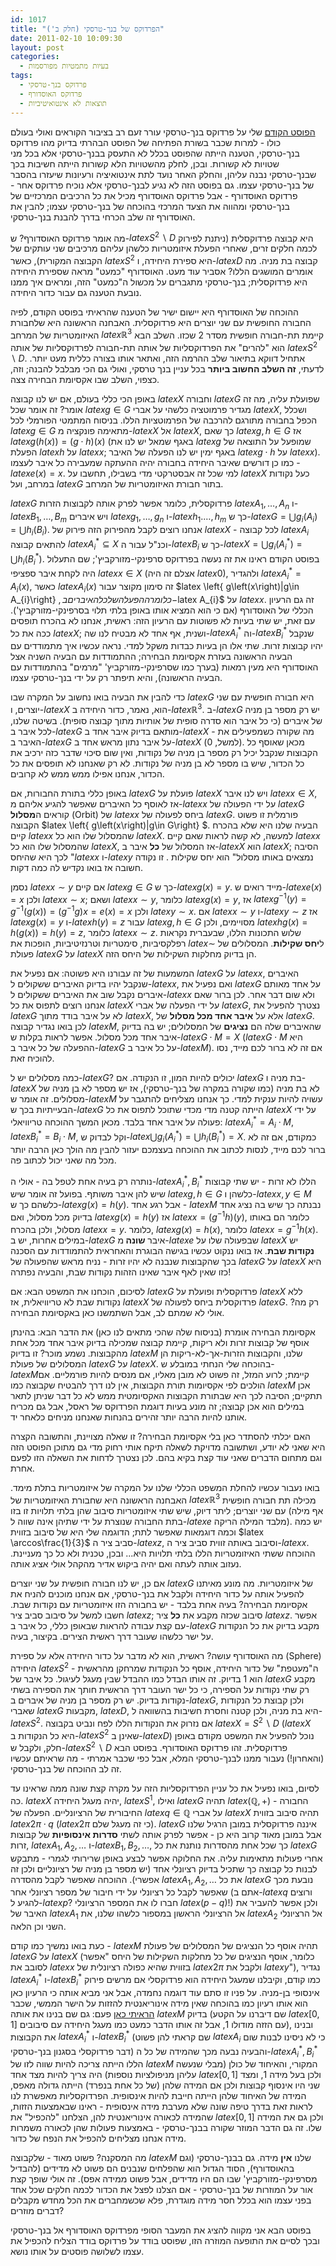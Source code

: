 ```yaml
---
id: 1017
title: "הפרדוקס של בנך-טרסקי (חלק ב')"
date: 2011-02-10 10:09:30
layout: post
categories: 
  - בעיות מתמטיות מפורסמות
tags: 
  - פרדוקס בנך-טרסקי
  - פרדוקס האוסדורף
  - תוצאות לא אינטואיטיביות
---
```

<a href="http://www.gadial.net/?p=1008">הפוסט הקודם</a> שלי על פרדוקס בנך-טרסקי עורר זעם רב בציבור הקוראים ואולי בעולם כולו - למרות שכבר בשורת הפתיחה של הפוסט הבהרתי בדיוק מהו פרדוקס בנך-טרסקי, הטענה הייתה שהפוסט בכלל לא התעסק בבנך-טרסקי אלא בכל מני שטויות לא קשורות. ובכן, לחלק מהשטויות הלא קשורות הייתה חשיבות בכך שבנך-טרסקי נבנה עליהן, והחלק האחר נועד לתת אינטואיציה ורעיונות שיעזרו בהסבר של בנך-טרסקי עצמו. גם בפוסט הזה לא נגיע לבנך-טרסקי אלא נוכיח פרדוקס אחר - פרדוקס האוסדורף - אבל פרדוקס האוסדורף מכיל את כל הרכיבים המרכזיים של בנך-טרסקי ומהווה את הצעד המרכזי בהוכחה של בנך-טרסקי עצמו; להבין את האוסדורף זה שלב הכרחי בדרך להבנת בנך-טרסקי.

מה אומר פרדוקס האוסדורף? ש-$latex S^{2}\backslash D$ היא קבוצה פרדוקסלית (ניתנת לפירוק לכמה חלקים זרים, שאחרי הפעלת איזומטריות כלשהן עליהם מרכיבים שני עותקים של הקבוצה המקורית), כאשר $latex S^{2}$ היא ספירת היחידה, ו-$latex D$ קבוצה בת מניה. מה אומרים המושגים הללו? אסביר עוד מעט. האוסדורף "כמעט" מראה שספירת היחידה היא פרדוקסלית; בנך-טרסקי מתגברים על מכשול ה"כמעט" הזה, ומראים איך ממנו נובעת הטענה גם עבור כדור היחידה.

ההוכחה של האוסדורף היא יישום ישיר של הטענה שהראיתי בפוסט הקודם, לפיה החבורה החופשית עם שני יוצרים היא פרדוקסלית. האבחנה הראשונה היא שלחבורת האיזומטריות של המרחב $latex \mathbb{R}^{3}$ קיימת תת-חבורה חופשית מסדר 2 שכזו. השלב הבא הוא "להרים" את הפרדוקסליות של אותה תת-חבורה לפרדוקסליות של אותה $latex S^{2}\backslash D$. אתחיל דווקא בתיאור שלב ההרמה הזה, ואתאר אותו בצורה כללית מעט יותר. לדעתי, <strong>זה השלב החשוב ביותר</strong> בכל עניין בנך טרסקי, ואולי גם הכי מבלבל להבנה; וזה, כצפוי, השלב שבו אקסיומת הבחירה צצה.

באופן הכי כללי בעולם, אם יש לנו קבוצה $latex X$ וחבורה $latex G$ שפועלת עליה, מה זה אומר? זה אומר שכל $latex g\in G$ מגדיר פרמוטציה כלשהי על אברי $latex X$, ושכלל הכפל בחבורה מתורגם להרכבה של הפרמוטציות הללו. בניסוח המתמטי הפורמלי לכל $latex g\in G$ מתאימה פונקציה מ-$latex X$ אל $latex X$, כך שאם $latex g,h\in G$ אז $latex g\left(h\left(x\right)\right)=\left(g\cdot h\right)\left(x\right)$ (באגף שמאל יש לנו את $latex g$ שמופעל על התוצאה של הפעלת $latex h$ על $latex x$; באגף ימין יש לנו הפעלה של האיבר $latex g\cdot h$ על $latex x$). כמו כן דורשים שאיבר היחידה בחבורה יהיה ההעתקה שמעבירה כל איבר לעצמו - $latex e\left(x\right)=x$. למי שכל זה אבסטרקטי מדי בשבילו, תחשבו על $latex X$ כעל נקודות במרחב, ועל $latex G$ בתור חבורת האיזומטריות של המרחב.

$latex G$ פרדוקסלית, כלומר אפשר לפרק אותה לקבוצות הזרות $latex A_{1},\dots,A_{n}$ ו-$latex B_{1},\dots,B_{m}$ ויש איברים $latex g_{1},\dots,g_{n}$ ו-$latex h_{1}.\dots,h_{m}$ כך ש-$latex G=\bigcup g_{i}\left(A_{i}\right)=\bigcup h_{i}\left(B_{i}\right)$. אנחנו רוצים לקבל מהפירוק הזה פירוק של $latex X$ - לכל קבוצה $latex A_{i}$ להתאים קבוצה $latex A_{i}^{*}\subseteq X$ וכנ"ל עבור ה-$latex B_{i}$ כך ש-$latex X=\bigcup g_{i}\left(A_{i}^{*}\right)=\bigcup h_{i}\left(B_{i}^{*}\right)$. בפוסט הקודם ראינו את זה נעשה בפרדוקס סרפינקי-מזורקביץ'; שם התעלול היה לקחת איבר ספציפי $latex x\in X$ (אצלם זה היה $latex 0$), ולהגדיר $latex A_{i}^{*}=A_{i}\left(x\right)$, כאשר $latex A_{i}\left(x\right)$ זה סימון מקוצר עבור $latex \left\{ g\left(x\right)|g\in A_{i}\right\} $, כלומר ההפעלה של כל האיברים ב-$latex A_{i}$ על $latex x$. זה גם הרעיון הכללי של האוסדורף (אם כי הוא המציא אותו באופן בלתי תלוי בסרפינקי-מזורקביץ'). עם זאת, יש שתי בעיות לא פשוטות עם הרעיון הזה: ראשית, אנחנו לא בהכרח תופסים ככה את כל $latex X$; ושנית, אף אחד לא מבטיח לנו שה-$latex A_{i}^{*}$ וה-$latex B_{i}^{*}$ שנקבל יהיו קבוצות זרות. שתי אלו הן בעיות כבדות משקל למדי. נראה עכשיו איך מתמודדים עם הבעיה הראשונה בעזרת אקסיומת הבחירה; ההתמודדות עם הבעיה השניה אצל האוסדורף היא מעין רמאות (בערך כמו שסרפינקי-מזורקביץ' "מרמים" בהתמודדות עם הבעיה הראשונה), והיא תיפתר רק על ידי בנך-טרסקי עצמו.

כדי להבין את הבעיה בואו נחשוב על המקרה שבו $latex G$ היא חבורה חופשית עם שני יוצרים, ו-$latex X$ הוא, נאמר, כדור היחידה ב-$latex \mathbb{R}^{3}$. ב-$latex G$ יש רק מספר בן מניה של איברים (כי כל איבר הוא סדרה סופית של אותיות מתוך קבוצה סופית). בשיטה שלנו, לכל איבר ב-$latex G$ מותאם בדיוק איבר אחד ב-$latex X$ - מה שקורה כשמפעילים את האיבר ב-$latex G$ על איבר נתון מראש אחד ב-$latex X$ (למשל, 0). מכאן שאוסף כל הקבוצות שנקבל יכיל רק מספר בן מניה של נקודות, ואין שום סיכוי שדבר כזה ירכיב את כל הכדור, שיש בו מספר לא בן מניה של נקודות. לא רק שאנחנו לא תופסים את כל הכדור, אנחנו אפילו ממש ממש לא קרובים.

באופן כללי בתורת החבורות, אם $latex G$ פועלת על $latex X$ ויש לנו איבר $latex x\in X$, אז לאוסף כל האיברים שאפשר להגיע אליהם מ-$latex x$ על ידי הפעולה של $latex G$ קוראים ה<strong>מסלול</strong> (Orbit) של $latex x$ ביחס לפעולה של $latex G$. פורמלית זו פשוט הקבוצה $latex \left\{ g\left(x\right)|g\in G\right\} $. הבעיה שלנו היא שלא בהכרח קיים $latex x$ שהמסלול שלו הוא כל $latex X$. למעשה, לא קשה לראות שאם קיים $latex x$ שהמסלול שלו הוא כל $latex X$, אז המסלול של <strong>כל</strong> איבר ב-$latex X$ הוא $latex X$; הסיבה לכך היא שהיחס "$latex x$ ו-$latex y$ נמצאים באותו מסלול" הוא יחס שקילות . זו נקודה חשובה אז בואו נקדיש לה כמה דקות.

נסמן $latex x\sim y$ אם קיים $latex g\in G$ כך ש-$latex g\left(x\right)=y$. מייד רואים ש-$latex e\left(x\right)=x$ ולכן $latex x\sim x$; ושאם $latex x\sim y$, כלומר $latex g\left(x\right)=y$, אז $latex g^{-1}\left(y\right)=g^{-1}\left(g\left(x\right)\right)=\left(g^{-1}g\right)x=e\left(x\right)=x$ ולכן $latex y\sim x$. אם $latex x\sim y$ ו-$latex y\sim z$ אז $latex g\left(x\right)=y$ ו-$latex h\left(y\right)=z$ עבור $latex g,h\in G$ מסויימים, ולכן $latex hg\left(x\right)=h\left(g\left(x\right)\right)=h\left(y\right)=z$, כלומר $latex x\sim z$. שלוש התכונות הללו, שבעברית נקראות רפלקסיביות, סימטריות וטרנזיטיביות, הופכות את $latex \sim$ ל<strong>יחס שקילות</strong>. המסלולים של פעולת $latex G$ על $latex X$ הן בדיוק מחלקות השקילות של היחס הזה.

המשמעות של זה עבורנו היא פשוטה: אם נפעיל את $latex G$ על $latex x$, האיברים שנקבל יהיו בדיוק האיברים ששקולים ל-$latex x$, ואם נפעיל את $latex G$ על אחד מאותם איברים נקבל שוב את האיברים ששקולים ל-$latex x$ ולא שום דבר אחר. לכן ברור שאם אנחנו רוצים לתפוס את כל $latex X$ על ידי הפעלה של אברי $latex G$, נצטרך להפעיל את $latex G$ לא על איבר בודד מתוך $latex X$, אלא על <strong>איבר אחד מכל מסלול</strong> של $latex G$. לכן בואו נגדיר קבוצה $latex M$, שהאיברים שלה הם <strong>נציגים</strong> של המסלולים; יש בה בדיוק איבר אחד מכל מסלול. אפשר לראות בקלות ש-$latex G\cdot M=X$ ($latex G\cdot M$ היא ההפעלה של כל איבר ב-$latex G$ על כל איבר ב-$latex M$). אם זה לא ברור לכם מייד, נסו להוכיח זאת.

כמה מסלולים יש ל-$latex G$? יכולים להיות המון, זו הנקודה. אם $latex G$ בת מניה ו-$latex X$ לא בת מניה (כמו שקורה במקרה של בנך-טרסקי), אז יש מספר לא בן מניה של מסלולים. זה אומר ש-$latex M$ עשויה להיות ענקית למדי. כך אנחנו מצליחים להתגבר על הבעייתיות בכך ש-$latex G$ הייתה קטנה מדי מכדי שתוכל לתפוס את כל $latex X$ על ידי פעולה על איבר אחד בלבד. מכאן המשך ההוכחה טריוויאלי: $latex A_{i}^{*}=A_{i}\cdot M$, $latex B_{i}^{*}=B_{i}\cdot M$, וקל לבדוק ש-$latex \bigcup g_{i}\left(A_{i}^{*}\right)=\bigcup h_{i}\left(B_{i}^{*}\right)=X$. כמקודם, אם זה לא ברור לכם מייד, לנסות לכתוב את ההוכחה בעצמכם יעזור להבין מה הולך כאן הרבה יותר מכל מה שאני יכול לכתוב פה.

נותרה רק בעיה אחת לטפל בה - אולי ה-$latex A_{i}^{*},B_{i}^{*}$ הללו לא זרות - יש שתי קבוצות שיש להן איבר משותף. בפועל זה אומר שיש $latex g,h\in G$ כלשהן ו-$latex x,y\in M$ כלשהם כך ש-$latex g\left(x\right)=h\left(y\right)$. אבל רגע אחד - $latex M$ נבנתה כך שיש בה נציג אחד בדיוק מכל מסלול, ואם $latex g\left(x\right)=h\left(y\right)$ אז $latex x=\left(g^{-1}h\right)\left(y\right)$, כלומר הם באותו מסלול, ולכן בהכרח $latex x=y$. כלומר, $latex g\left(x\right)=h\left(x\right)$, כלומר $latex x=g^{-1}h\left(x\right)$. במילים אחרות, יש ב-$latex G$ איבר <strong>שונה </strong>מ-$latex e$ שבפעולה שלו על $latex X$ יש <strong>נקודות שבת</strong>. אז בואו ננקוט עכשיו בגישה הבוגרת והאחראית להתמודדות עם הסכנה בכך שהקבוצות שנבנה לא יהיו זרות - נניח מראש שהפעולה של $latex G$ על $latex X$ היא כזו שאין לאף איבר שאינו הזהות נקודות שבת, והבעיה נפתרה!

לסיכום, הוכחנו את המשפט הבא: אם $latex G$ פרדוקסלית ופועלת על $latex X$ ללא נקודות שבת לא טריוויאלית, אז $latex X$ פרדוקסלית ביחס לפעולה של $latex G$. רק מה? אולי לא שמתם לב, אבל השתמשנו כאן באקסיומת הבחירה.

אקסיומת הבחירה אומרת (בניסוח שלה שהכי מתאים לנו כאן) את הדבר הבא: בהינתן אוסף של קבוצות זרות ולא ריקות, קיימת קבוצה שמכילה בדיוק איבר אחד מכל אחת מהקבוצות. נשמע מוכר? זו בדיוק $latex M$ שלנו, והקבוצות הזרות-אך-לא-ריקות הן המסלולים של פעולת $latex G$ על $latex X$. בהוכחה שלי הנחתי במובלע ש-$latex M$קיימת; לרוע המזל, זה פשוט לא מובן מאליו, אם מנסים להיות פורמליים. אם הולכים לפי אקסיומות תורת הקבוצות, אין לנו דרך להבטיח שקבוצה כמו $latex M$ אכן תתקיים; הסיבה לכך היא שבתורת הקבוצות האקסיומטית ממש לא כל דבר שניתן לתאר במילים הוא אכן קבוצה; זה מונע בעיות דוגמת הפרדוקס של ראסל, אבל גם מכריח אותנו להיות הרבה יותר זהירים בהנחות שאנחנו מניחים כלאחר יד.

האם יכלתי להסתדר כאן בלי אקסיומת הבחירה? זו שאלה מצויינת, והתשובה הקצרה היא שאני לא יודע, ושתשובה מדויקת לשאלה תיקח אותי רחוק מדי גם מתוכן הפוסט הזה וגם מתחום הדברים שאני עוד קצת בקיא בהם. לכן נצטרך לדחות את השאלה הזו לפעם אחרת.

בואו נעבור עכשיו להחלת המשפט הכללי שלנו על המקרה של איזומטריות בתלת מימד. האבחנה הראשונה היא שחבורת האיזומטריות של $latex \mathbb{R}^{3}$ מכילה תת חבורה חופשית עם שני יוצרים; ליתר דיוק, שיש שתי איזומטריות סיבוב שהן בלתי תלויות זו בזו (אף מילה בתת החבורה שנוצרת על ידי שתיהן אינה שווה ל-$latex e$ מלבד המילה הריקה). יש כמה וכמה דוגמאות שאפשר לתת; הדוגמה שלי היא של סיבוב בזווית $latex \arccos\frac{1}{3}$ סביב ציר ה-$latex z$, וסיבוב באותה זווית סביב ציר ה-$latex x$. ההוכחה ששתי האיזומטריות הללו בלתי תלויות היא... ובכן, טכנית ולא כל כך מעניינת. נעזוב אותה לעתה ואם יהיה ביקוש אדיר מהקהל אולי אציג אותה.

אם כן, יש לנו חבורה חופשית על שני יוצרים $latex G$ של איזומטריות. מה מונע מאיתנו להפעיל אותה על כדור היחידה ולקבל את בנך-טרסקי, אם אנחנו מוכנים להניח את אקסיומת הבחירה? בעיה אחת בלבד - יש בחבורה הזו איזומטריות עם נקודות שבת. חשבו למשל על סיבוב סביב ציר $latex z$; סיבוב שכזה מקבע את <strong>כל</strong> ציר $latex z$. אפשר עם קצת עבודה להראות שבאופן כללי, כל איבר ב-$latex G$ מקבע בדיוק את כל הנקודות על ישר כלשהו שעובר דרך ראשית הצירים. בקיצור, בעיה.

מה האוסדורף עושה? ראשית, הוא לא מדבר על כדור היחידה אלא על ספירת (Sphere) היחידה $latex S^{2}$ - ה"מעטפת" של כדור היחידה, אוסף כל הנקודות שמרחקן מהראשית הוא 1 בדיוק. זה אותו הבדל כמו ההבדל שבין מעגל לעיגול. כל איבר של $latex G$ מקבע רק שתי נקודות על הספירה, כי כל ישר העובר דרך הראשית חותך את הספירה בשתי נקודות בדיוק. יש רק מספר בן מניה של איברים ב-$latex G$, ולכן קבוצת כל הנקודות שאברי $latex G$ מקבעות, $latex D$, היא בת מניה, ולכן קטנה וחסרת חשיבות בהשוואה ל-$latex S^{2}$. אם נזרוק את הנקודות הללו לפח ונביט בקבוצה $latex X=S^{2}\backslash D$ ($latex X$ היא כל הנקודות ב-$latex S^{2}$ שאינן ב-$latex D$) נוכל להפעיל את המשפט מקודם באופן חלק, ולקבל ש-$latex S^{2}\backslash D$ פרדוקסלית. זהו פרדוקס האוסדורף. בפוסט הבא (והאחרון!) נעבור ממנו לבנך-טרסקי המלא, אבל כפי שכבר אמרתי - מה שראיתם עכשיו זה לב ההוכחה של בנך-טרסקי.

לסיום, בואו נפעיל את כל עניין הפרדוקסליות הזה על מקרה קצת שונה ממה שראינו עד כה. $latex X$ יהיה מעגל היחידה, $latex S^{1}$, ואילו $latex G$ תהיה $latex \left(\mathbb{Q},+\right)$ - החבורה החיבורית של הרציונליים. הפעלה של $latex q\in\mathbb{Q}$ על אברי $latex X$ תהיה סיבוב בזווית $latex 2\pi\cdot q$ ($latex 2\pi$ כי זה מעגל שלם). $latex G$ איננה פרדוקסלית במובן הרגיל שלנו אבל במובן מאוד קרוב היא כן - אפשר לפרק אותה לשתי <strong>סדרות אינסופיות</strong> של קבוצות זרות, $latex A_{1},A_{2},\dots$ ו-$latex B_{1},B_{2},\dots$, כך שכל אחת מהסדרות נותנת את כל $latex G$ אחרי פעולות מתאימות עליה. את החלוקה אפשר לבצע באופן שרירותי לגמרי - מתבקש לבנות כל קבוצה כך שתכיל בדיוק רציונלי אחד (יש מספר בן מניה של רציונליים ולכן זה אפשרי). ההוכחה שאפשר לקבל מהסדרה $latex A_{1},A_{2},\dots$ את כל $latex G$ נובעת מכך שאפשר לקבל כל רציונלי על ידי חיבור של מספר רציונלי אחר (אתם ב-$latex q$ ורוצים להגיע ל-$latex p$? חברו לו את המספר הרציונלי $latex \left(p-q\right)$!) ולכן אפשר להעביר את האיבר של $latex A_{1}$ אל הרציונלי הראשון במספור כלשהו שלנו, את $latex A_{2}$ אל הרציונלי השני וכן הלאה.

כעת בואו נמשיך כמו קודם - $latex M$ תהיה אוסף כל הנציגים של המסלולים של פעולת $latex G$ על $latex X$ (כלומר, אוסף הנציגים של כל מחלקות השקילות של היחס "אפשר לסובב את $latex x$ בזווית שהיא כפולה רציונלית של $latex 2\pi$ ולקבל את $latex y$"), נגדיר $latex A_{i}^{*}$ ו-$latex B_{i}^{*}$ כמו קודם, וקיבלנו שמעגל היחידה הוא פרדוקסלי אם מרשים פירוק אינסופי בן-מניה. על פניו זו סתם עוד דוגמה נחמדה, אבל אני מביא אותה כי הרעיון כאן הוא אותו רעיון כמו בהוכחה שאין מידה אינוריאנטית להזזות על הישר הממשי, שכבר <a href="http://www.gadial.net/?p=386">הראיתי כאן</a> פעם: גם שם בנינו את אותה $latex M$ בדיוק (שם דיברנו על הקטע $latex \left[0,1\right]$ עם הזזה מודולו 1, אבל זה אותו הדבר כמעט כמו מעגל היחידה עם סיבובים), ובנינו את הקבוצות $latex A_{i}^{*}$ ו-$latex B_{i}^{*}$ (שם קראתי להן פשוט $latex A_{i}$ כי לא ניסינו לבנות שום דבר פרדוקסלי בסגנון בנך-טרסקי) והבעיה נבעה מכך שהמידה של כל ה-$latex A_{i}^{*},B_{i}^{*}$ הללו הייתה צריכה להיות שווה לזו של $latex M$ המקורי, והאיחוד של כולן (מבלי שנעשה עליהן מניפולציות נוספות) היה צריך להיות מצד אחד $latex \left[0,1\right]$ ולכן בעל מידה 1, ומצד שני היו אינסוף קבוצות ולכן אם המידה שלהן (של כל אחת בנפרד) הייתה גדולה מאפס, המידה של האיחוד שלהן הייתה חייבת להיות אינסופית. הפרדוקסליות מאפשרת לנו לראות זאת בדרך טיפה שונה שלא מערבת מידה אינסופית - ראינו שבאמצעות הזזות, שהמידה לכאורה אינוריאנטית להן, הצלחנו "להכפיל" את $latex \left[0,1\right]$ ולכן גם את המידה שלו. זה גם הדבר המוזר שקורה בבנך-טרסקי - באמצעות פעולות שהן לכאורה משמרות מידה אנחנו מצליחים להכפיל את הנפח של כדור.

מה המסקנה? פשוט מאוד - שלקבוצה $latex M$ שלנו <strong>אין</strong> מידה. גם בבנך-טרסקי (וגם בהאוסדורף), הסוד הגדול הוא שהפלחים שנבנים הם פשוט לא מדידים (להבדיל מסרפינקי-מזורקביץ' שבו הם היו מדידים, אבל פשוט ממידה אפס). זה אולי שופך קצת אור על המוזרות של בנך-טרסקי - אם הצלנו לפצל את הכדור לכמה חלקים שכל אחד בפני עצמו הוא בכלל חסר מידה מוגדרת, פלא שכשמחברים את הכל מחדש מקבלים דברים מוזרים?

בפוסט הבא אני מקווה להציג את המעבר הסופי מפרדוקס האוסדורף אל בנך-טרסקי ובכך לסיים את התופעה המוזרה הזו, שפוסט בודד על פרדוקס בודד הצליח להכפיל את עצמו לשלושה פוסטים על אותו נושא.
